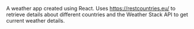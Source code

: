 A weather app created using React.
Uses https://restcountries.eu/ to retrieve details about different countries and the Weather Stack API to get current weather details.
